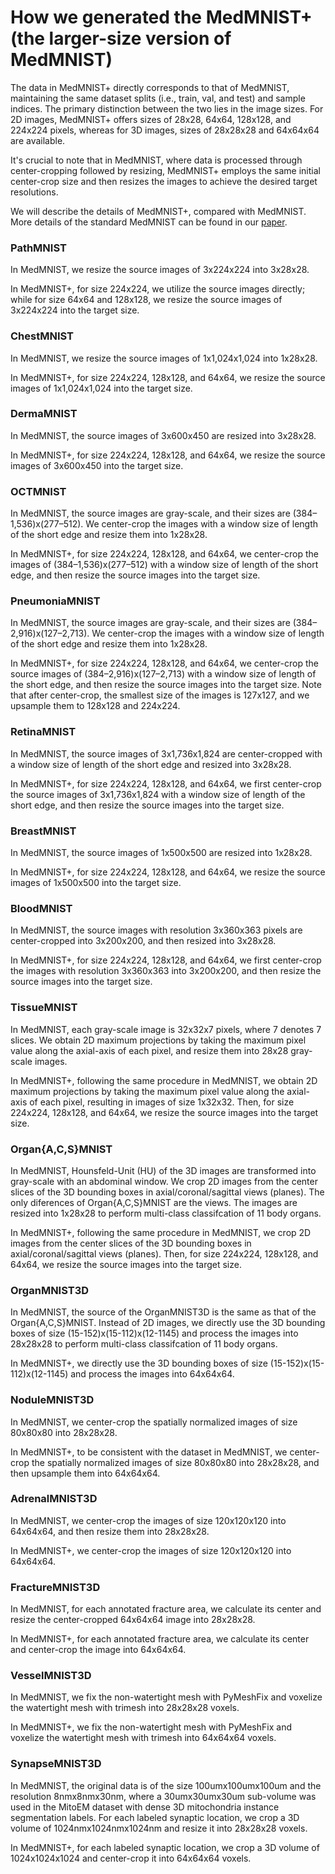 # How we generated the MedMNIST+ (the larger-size version of MedMNIST)

The data in MedMNIST+ directly corresponds to that of MedMNIST, maintaining the same dataset splits (i.e., train, val, and test) and sample indices. The primary distinction between the two lies in the image sizes. For 2D images, MedMNIST+ offers sizes of 28x28, 64x64, 128x128, and 224x224 pixels, whereas for 3D images, sizes of 28x28x28 and 64x64x64 are available.

It's crucial to note that in MedMNIST, where data is processed through center-cropping followed by resizing, MedMNIST+ employs the same initial center-crop size and then resizes the images to achieve the desired target resolutions.

We will describe the details of MedMNIST+, compared with MedMNIST. More details of the standard MedMNIST can be found in our [paper](https://doi.org/10.1038/s41597-022-01721-8).

### PathMNIST
In MedMNIST, we resize the source images of 3x224x224 into 3x28x28. 

In MedMNIST+, for size 224x224, we utilize the source images directly; while for size 64x64 and 128x128, we resize the source images of 3x224x224 into the target size. 

### ChestMNIST
In MedMNIST, we resize the source images of 1x1,024x1,024 into 1x28x28. 

In MedMNIST+, for size 224x224, 128x128, and 64x64, we resize the source images of 1x1,024x1,024 into the target size. 

### DermaMNIST
In MedMNIST, the source images of 3x600x450 are resized into 3x28x28. 

In MedMNIST+, for size 224x224, 128x128, and 64x64, we resize the source images of 3x600x450 into the target size. 

### OCTMNIST
In MedMNIST, the source images are gray-scale, and their sizes are (384–1,536)x(277–512). We center-crop the images with a window size of length of the short edge and resize them into 1x28x28. 

In MedMNIST+, for size 224x224, 128x128, and 64x64, we center-crop the images of (384–1,536)x(277–512) with a window size of length of the short edge, and then resize the source images into the target size. 

### PneumoniaMNIST
In MedMNIST, the source images are gray-scale, and their sizes are (384–2,916)x(127–2,713). We center-crop the images with a window size of length of the short edge and resize them into 1x28x28. 

In MedMNIST+, for size 224x224, 128x128, and 64x64, we center-crop the source images of (384–2,916)x(127–2,713) with a window size of length of the short edge, and then resize the source images into the target size. Note that after center-crop, the smallest size of the images is 127x127, and we upsample them to 128x128 and 224x224. 

### RetinaMNIST
In MedMNIST, the source images of 3x1,736x1,824 are center-cropped with a window size of length of the short edge and resized into 3x28x28. 

In MedMNIST+, for size 224x224, 128x128, and 64x64, we first center-crop the source images of 3x1,736x1,824 with a window size of length of the short edge, and then resize the source images into the target size. 

### BreastMNIST
In MedMNIST, the source images of 1x500x500 are resized into 1x28x28. 

In MedMNIST+, for size 224x224, 128x128, and 64x64, we resize the source images of 1x500x500 into the target size. 

### BloodMNIST
In MedMNIST, the source images with resolution 3x360x363 pixels are center-cropped into 3x200x200, and then resized into 3x28x28. 

In MedMNIST+, for size 224x224, 128x128, and 64x64, we first center-crop the images with resolution 3x360x363 into 3x200x200, and then resize the source images into the target size. 

### TissueMNIST
In MedMNIST, each gray-scale image is 32x32x7 pixels, where 7 denotes 7 slices. We obtain 2D maximum projections by taking the maximum pixel value along the axial-axis of each pixel, and resize them into 28x28 gray-scale images. 

In MedMNIST+, following the same procedure in MedMNIST, we obtain 2D maximum projections by taking the maximum pixel value along the axial-axis of each pixel, resulting in images of size 1x32x32. Then, for size 224x224, 128x128, and 64x64, we resize the source images into the target size. 

### Organ{A,C,S}MNIST
In MedMNIST, Hounsfeld-Unit (HU) of the 3D images are transformed into gray-scale with an abdominal window. We crop 2D images from the center slices of the 3D bounding boxes in axial/coronal/sagittal views (planes). The only diferences of Organ{A,C,S}MNIST are the views. The images are resized into 1x28x28 to perform multi-class classifcation of 11 body organs. 

In MedMNIST+, following the same procedure in MedMNIST, we crop 2D images from the center slices of the 3D bounding boxes in axial/coronal/sagittal views (planes). Then, for size 224x224, 128x128, and 64x64, we resize the source images into the target size. 

### OrganMNIST3D
In MedMNIST, the source of the OrganMNIST3D is the same as that of the Organ{A,C,S}MNIST. Instead of 2D images, we directly use the 3D bounding boxes of size (15-152)x(15-112)x(12-1145) and process the images into 28x28x28 to perform multi-class classifcation of 11 body organs. 

In MedMNIST+, we directly use the 3D bounding boxes of size (15-152)x(15-112)x(12-1145) and process the images into 64x64x64. 

### NoduleMNIST3D
In MedMNIST, we center-crop the spatially normalized images of size 80x80x80 into 28x28x28. 

In MedMNIST+, to be consistent with the dataset in MedMNIST, we center-crop the spatially normalized images of size 80x80x80 into 28x28x28, and then upsample them into 64x64x64.

### AdrenalMNIST3D
In MedMNIST, we center-crop the images of size 120x120x120 into 64x64x64, and then resize them into 28x28x28. 

In MedMNIST+, we center-crop the images of size 120x120x120 into 64x64x64.

### FractureMNIST3D
In MedMNIST, for each annotated fracture area, we calculate its center and resize the center-cropped 64x64x64 image into 28x28x28. 

In MedMNIST+, for each annotated fracture area, we calculate its center and center-crop the image into 64x64x64. 

### VesselMNIST3D
In MedMNIST, we fix the non-watertight mesh with PyMeshFix and voxelize the watertight mesh with trimesh into 28x28x28 voxels. 

In MedMNIST+, we fix the non-watertight mesh with PyMeshFix and voxelize the watertight mesh with trimesh into 64x64x64 voxels. 

### SynapseMNIST3D
In MedMNIST, the original data is of the size 100umx100umx100um and the resolution 8nmx8nmx30nm, where a 30umx30umx30um sub-volume was used in the MitoEM dataset with dense 3D mitochondria instance segmentation labels. For each labeled synaptic location, we crop a 3D volume of 1024nmx1024nmx1024nm and resize it into 28x28x28 voxels. 

In MedMNIST+, for each labeled synaptic location, we crop a 3D volume of 1024x1024x1024 and center-crop it into 64x64x64 voxels. 
